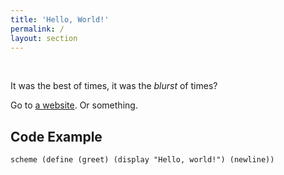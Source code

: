 ```yaml
---
title: 'Hello, World!'
permalink: /
layout: section
---
```

<div class="intro">&nbsp;</div>

It was the best of times, it was the _blurst_ of times?

Go to [a website](http://goooooooogel.com). Or something.

## Code Example

`scheme (define (greet) (display "Hello, world!") (newline))`